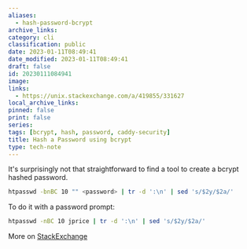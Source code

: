 ```yaml
---
aliases:
  - hash-password-bcrypt
archive_links: 
category: cli
classification: public
date: 2023-01-11T08:49:41
date_modified: 2023-01-11T08:49:41
draft: false
id: 20230111084941
image: 
links:
  - https://unix.stackexchange.com/a/419855/331627
local_archive_links: 
pinned: false
print: false
series: 
tags: [bcrypt, hash, password, caddy-security]
title: Hash a Password using bcrypt
type: tech-note
---
```


It's surprisingly not that straightforward to find a tool to create a bcrypt hashed password.

```sh
htpasswd -bnBC 10 "" <password> | tr -d ':\n' | sed 's/$2y/$2a/'
```

To do it with a password prompt:

```sh
htpasswd -nBC 10 jprice | tr -d ':\n' | sed 's/$2y/$2a/'
```

More on [StackExchange](https://unix.stackexchange.com/a/419855/331627)
